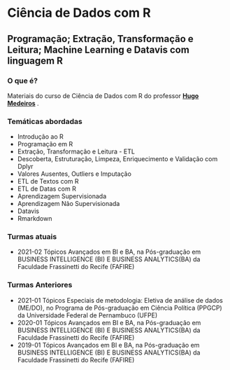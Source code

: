 # Ciência de Dados com R
## Programação; Extração, Transformação e Leitura; Machine Learning e Datavis com linguagem R 

### O que é?
Materiais do curso de Ciência de Dados com R do professor <a href="https://www.linkedin.com/in/hugoavmedeiros/" target="_blank"><b>Hugo Medeiros</b></a> . 

### Temáticas abordadas
* Introdução ao R
* Programação em R
* Extração, Transformação e Leitura - ETL
* Descoberta, Estruturação, Limpeza, Enriquecimento e Validação com Dplyr
* Valores Ausentes, Outliers e Imputação
* ETL de Textos com R
* ETL de Datas com R
* Aprendizagem Supervisionada
* Aprendizagem Não Supervisionada
* Datavis
* Rmarkdown

### Turmas atuais

* 2021-02 Tópicos Avançados em BI e BA, na Pós-graduação em BUSINESS INTELLIGENCE (BI) E BUSINESS ANALYTICS(BA) da Faculdade Frassinetti do Recife (FAFIRE)

### Turmas Anteriores
* 2021-01 Tópicos Especiais de metodologia: Eletiva de análise de dados (ME/DO), no Programa de Pós-graduação em Ciência Política (PPGCP) da Universidade Federal de Pernambuco (UFPE)
* 2020-01 Tópicos Avançados em BI e BA, na Pós-graduação em BUSINESS INTELLIGENCE (BI) E BUSINESS ANALYTICS(BA) da Faculdade Frassinetti do Recife (FAFIRE)
* 2019-01 Tópicos Avançados em BI e BA, na Pós-graduação em BUSINESS INTELLIGENCE (BI) E BUSINESS ANALYTICS(BA) da Faculdade Frassinetti do Recife (FAFIRE)
